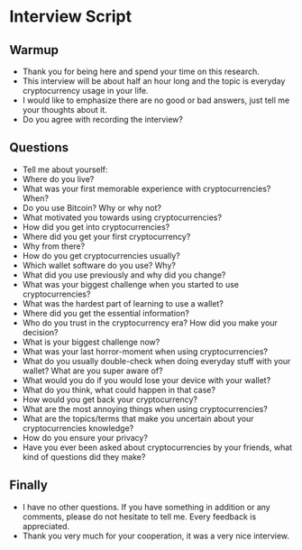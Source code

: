 # Interview Script

## Warmup

- Thank you for being here and spend your time on this research.
- This interview will be about half an hour long and the topic is everyday cryptocurrency usage in your life.
- I would like to emphasize there are no good or bad answers, just tell me your thoughts about it.
- Do you agree with recording the interview?

## Questions

- Tell me about yourself:
 - Where do you live?
 - What was your first memorable experience with cryptocurrencies? When?
- Do you use Bitcoin? Why or why not?
- What motivated you towards using cryptocurrencies?
 - How did you get into cryptocurrencies?
- Where did you get your first cryptocurrency?
 - Why from there?
 - How do you get cryptocurrencies usually?
- Which wallet software do you use? Why?
 - What did you use previously and why did you change?
- What was your biggest challenge when you started to use cryptocurrencies?
- What was the hardest part of learning to use a wallet?
 - Where did you get the essential information?
- Who do you trust in the cryptocurrency era? How did you make your decision?
- What is your biggest challenge now? 
- What was your last horror-moment when using cryptocurrencies?
 - What do you usually double-check when doing everyday stuff with your wallet? What are you super aware of?
- What would you do if you would lose your device with your wallet?
 - What do you think, what could happen in that case?
 - How would you get back your cryptocurrency?
- What are the most annoying things when using cryptocurrencies?
- What are the topics/terms that make you uncertain about your cryptocurrencies knowledge?
- How do you ensure your privacy?
- Have you ever been asked about cryptocurrencies by your friends, what kind of questions did they make?

## Finally

- I have no other questions. If you have something in addition or any comments, please do not hesitate to tell me. Every feedback is appreciated. 
- Thank you very much for your cooperation, it was a very nice interview.
